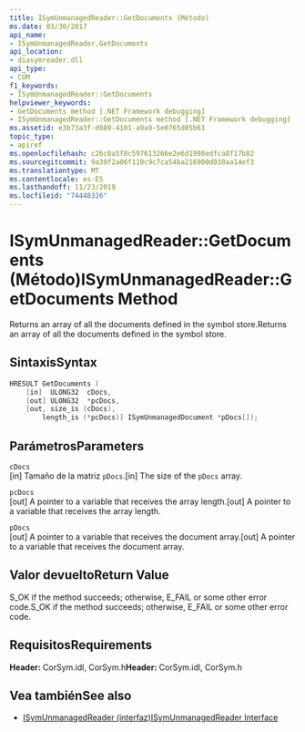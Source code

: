 ```yaml
---
title: ISymUnmanagedReader::GetDocuments (Método)
ms.date: 03/30/2017
api_name:
- ISymUnmanagedReader.GetDocuments
api_location:
- diasymreader.dll
api_type:
- COM
f1_keywords:
- ISymUnmanagedReader::GetDocuments
helpviewer_keywords:
- GetDocuments method [.NET Framework debugging]
- ISymUnmanagedReader::GetDocuments method [.NET Framework debugging]
ms.assetid: e3b73a3f-d089-4101-a9a9-5e0765d05b61
topic_type:
- apiref
ms.openlocfilehash: c26c0a5f8c597613266e2e6d1998edfca8f17b82
ms.sourcegitcommit: 9a39f2a06f110c9c7ca54ba216900d038aa14ef3
ms.translationtype: MT
ms.contentlocale: es-ES
ms.lasthandoff: 11/23/2019
ms.locfileid: "74448326"
---
```

# <a name="isymunmanagedreadergetdocuments-method"></a><span data-ttu-id="d28a9-102">ISymUnmanagedReader::GetDocuments (Método)</span><span class="sxs-lookup"><span data-stu-id="d28a9-102">ISymUnmanagedReader::GetDocuments Method</span></span>
<span data-ttu-id="d28a9-103">Returns an array of all the documents defined in the symbol store.</span><span class="sxs-lookup"><span data-stu-id="d28a9-103">Returns an array of all the documents defined in the symbol store.</span></span>  
  
## <a name="syntax"></a><span data-ttu-id="d28a9-104">Sintaxis</span><span class="sxs-lookup"><span data-stu-id="d28a9-104">Syntax</span></span>  
  
```cpp  
HRESULT GetDocuments (  
    [in]  ULONG32  cDocs,  
    [out] ULONG32  *pcDocs,  
    [out, size_is (cDocs),  
        length_is (*pcDocs)] ISymUnmanagedDocument *pDocs[]);  
```  
  
## <a name="parameters"></a><span data-ttu-id="d28a9-105">Parámetros</span><span class="sxs-lookup"><span data-stu-id="d28a9-105">Parameters</span></span>  
 `cDocs`  
 <span data-ttu-id="d28a9-106">[in] Tamaño de la matriz `pDocs`.</span><span class="sxs-lookup"><span data-stu-id="d28a9-106">[in] The size of the `pDocs` array.</span></span>  
  
 `pcDocs`  
 <span data-ttu-id="d28a9-107">[out] A pointer to a variable that receives the array length.</span><span class="sxs-lookup"><span data-stu-id="d28a9-107">[out] A pointer to a variable that receives the array length.</span></span>  
  
 `pDocs`  
 <span data-ttu-id="d28a9-108">[out] A pointer to a variable that receives the document array.</span><span class="sxs-lookup"><span data-stu-id="d28a9-108">[out] A pointer to a variable that receives the document array.</span></span>  
  
## <a name="return-value"></a><span data-ttu-id="d28a9-109">Valor devuelto</span><span class="sxs-lookup"><span data-stu-id="d28a9-109">Return Value</span></span>  
 <span data-ttu-id="d28a9-110">S_OK if the method succeeds; otherwise, E_FAIL or some other error code.</span><span class="sxs-lookup"><span data-stu-id="d28a9-110">S_OK if the method succeeds; otherwise, E_FAIL or some other error code.</span></span>  
  
## <a name="requirements"></a><span data-ttu-id="d28a9-111">Requisitos</span><span class="sxs-lookup"><span data-stu-id="d28a9-111">Requirements</span></span>  
 <span data-ttu-id="d28a9-112">**Header:** CorSym.idl, CorSym.h</span><span class="sxs-lookup"><span data-stu-id="d28a9-112">**Header:** CorSym.idl, CorSym.h</span></span>  
  
## <a name="see-also"></a><span data-ttu-id="d28a9-113">Vea también</span><span class="sxs-lookup"><span data-stu-id="d28a9-113">See also</span></span>

- [<span data-ttu-id="d28a9-114">ISymUnmanagedReader (interfaz)</span><span class="sxs-lookup"><span data-stu-id="d28a9-114">ISymUnmanagedReader Interface</span></span>](../../../../docs/framework/unmanaged-api/diagnostics/isymunmanagedreader-interface.md)
